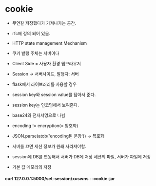 # cookie
- 무언갈 저장했다가 가져나가는 공간.
- rfc에 정의 되어 있음.
- HTTP state management Mechanism
- 쿠키 발행 주체는 서버이다
- Client Side = 사용자 환경 웹브라우저
- Session -> 서버사이드, 발행자: 서버
- flask에서 라이브러리를 사용할 경우
- session key와 session value를 담아서 준다.
- session key는 인코딩해서 보여준다.
- base24와 전자서명으로 나뉨
- encoding != encryption(= 암호화)
- JSON.parse(atob('encoding된 문장')) -> 복호화
- 서버를 끄면 세션 정보가 원래 사라져야함.


- session에 DB를 연동해서 서버가 DB에 저장 세션의 파일, 서버가 파일에 저장
- 기본 값 메모리의 저장

#### curl 127.0.0.1:5000/set-session/xuswns --cookie-jar